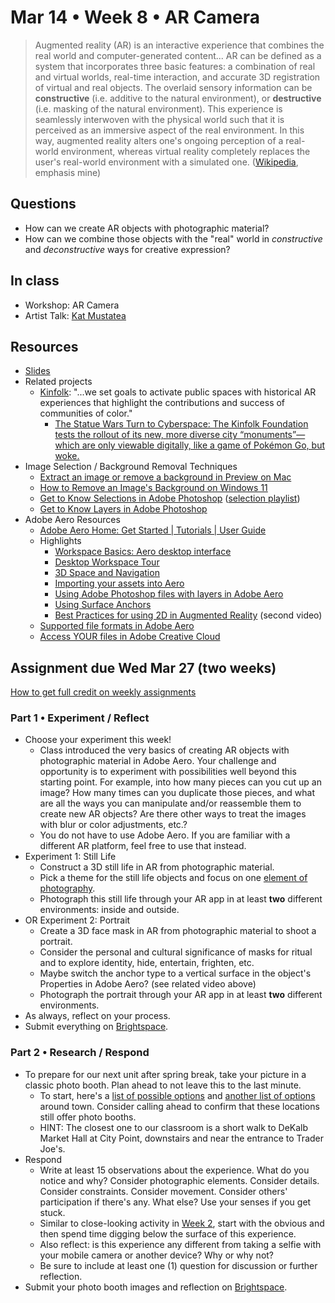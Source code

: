 # Mar 14 • Week 8 • AR Camera

> Augmented reality (AR) is an interactive experience that combines the real
> world and computer-generated content... AR can be defined as a system that
> incorporates three basic features: a combination of real and virtual worlds,
> real-time interaction, and accurate 3D registration of virtual and real
> objects. The overlaid sensory information can be **constructive** (i.e.
> additive to the natural environment), or **destructive** (i.e. masking of the
> natural environment). This experience is seamlessly interwoven with the
> physical world such that it is perceived as an immersive aspect of the real
> environment. In this way, augmented reality alters one's ongoing perception of
> a real-world environment, whereas virtual reality completely replaces the
> user's real-world environment with a simulated one.
> ([Wikipedia](https://en.wikipedia.org/wiki/Augmented_reality), emphasis mine)

## Questions

- How can we create AR objects with photographic material?
- How can we combine those objects with the "real" world in _constructive_ and
  _deconstructive_ ways for creative expression?

## In class

- Workshop: AR Camera
- Artist Talk: [Kat Mustatea](https://www.mustatea.com/)

## Resources

- [Slides](https://drive.google.com/drive/folders/1qIvZPNF94dAizOjOpymky5bexo8bdELj?usp=drive_link)
- Related projects
  - [Kinfolk](https://www.kinfolktech.org/): "...we set goals to activate
      public spaces with historical AR experiences that highlight the
      contributions and success of communities of color."
    - [The Statue Wars Turn to Cyberspace: The Kinfolk Foundation tests the
      rollout of its new, more diverse city “monuments”—which are only viewable
      digitally, like a game of Pokémon Go, but woke.](https://www.newyorker.com/magazine/2023/11/27/the-statue-wars-turn-to-cyberspace)
- Image Selection / Background Removal Techniques
  - [Extract an image or remove a background in Preview on
    Mac](https://support.apple.com/guide/preview/extract-an-image-or-remove-a-background-prvw15636/mac)
  - [How to Remove an Image's Background on Windows
    11](https://www.howtogeek.com/how-to-remove-an-images-background-on-windows-11/)
  - [Get to Know Selections in Adobe
    Photoshop](https://www.youtube.com/watch?v=hEcqi-ckZqI) ([selection
    playlist](https://www.youtube.com/@Photoshop/search?query=selection))
  - [Get to Know Layers in Adobe
    Photoshop](https://www.youtube.com/watch?v=EGbeHB6iUXk)
- Adobe Aero Resources
  - [Adobe Aero Home: Get Started | Tutorials | User
  Guide](https://helpx.adobe.com/support/adobe-aero.html)
  - Highlights
    - [Workspace Basics: Aero desktop
    interface](https://helpx.adobe.com/aero/using/workspace-basics-desktop-aero.html)
    - [Desktop Workspace
    Tour](https://creativecloud.adobe.com/cc/learn/aero/web/tour-the-workspace?locale=en)
    - [3D Space and
    Navigation](https://creativecloud.adobe.com/cc/learn/aero/web/3d-viewport-navigation?locale=en)
    - [Importing your assets into
    Aero](https://creativecloud.adobe.com/cc/learn/aero/web/asset-import-aero?locale=en)
    - [Using Adobe Photoshop files with layers in Adobe
    Aero](https://helpx.adobe.com/aero/using/work-with-photoshop-assets-in-aero.html)
    - [Using Surface
    Anchors](https://creativecloud.adobe.com/cc/learn/aero/web/using-scene-anchors?locale=en)
    - [Best Practices for using 2D in Augmented
    Reality](https://creativecloud.adobe.com/cc/learn/aero/web/augmented-reality-workflows-best-practices-aero?locale=en)
    (second video)
  - [Supported file formats in Adobe
  Aero](https://helpx.adobe.com/aero/using/supported-file-formats.html)
  - [Access YOUR files in Adobe Creative Cloud](https://assets.adobe.com)

## Assignment due Wed Mar 27 (two weeks)

[How to get full credit on weekly
assignments](https://github.com/ellennickles/xphoto-s24/tree/main#assessment-and-evaluation)

### Part 1 • Experiment / Reflect

- Choose your experiment this week!
  - Class introduced the very basics of creating AR objects with photographic
    material in Adobe Aero. Your challenge and opportunity is to experiment with
    possibilities well beyond this starting point. For example, into how many
    pieces can you cut up an image? How many times can you duplicate those
    pieces, and what are all the ways you can manipulate and/or reassemble them
    to create new AR objects? Are there other ways to treat the images with blur
    or color adjustments, etc.?
  - You do not have to use Adobe Aero. If you are familiar with a different AR
    platform, feel free to use that instead.
- Experiment 1: Still Life
  - Construct a 3D still life in AR from photographic material.
  - Pick a theme for the still life objects and focus on one [element of
    photography](https://github.com/ellennickles/xphoto-s24/blob/main/resources/photograph-elements.md).
  - Photograph this still life through your AR app in at least **two** different
    environments: inside and outside.
- OR Experiment 2: Portrait
  - Create a 3D face mask in AR from photographic material to shoot a
    portrait.
  - Consider the  personal and cultural significance of masks for ritual and to
    explore identity, hide, entertain, frighten, etc.
  - Maybe switch the anchor type to a vertical surface in the object's
    Properties in Adobe Aero? (see related video above)
  - Photograph the portrait through your AR app in at least **two** different
    environments.
- As always, reflect on your process.
- Submit everything on
  [Brightspace](https://brightspace.nyu.edu/d2l/home/344680).

### Part 2 • Research / Respond

- To prepare for our next unit after spring break, take your picture in a
  classic photo booth. Plan ahead to not leave this to the last minute.
  - To start, here's a [list of possible
    options](https://tinybeans.com/new-york/nyc-photo-booths/) and [another list
    of
    options](https://www.yelp.com/search?find_desc=bars+with+photobooths&find_loc=New+York%2C+NY)
    around town. Consider calling ahead to confirm that these locations still
    offer photo booths.
  - HINT: The closest one to our classroom is a short walk to DeKalb Market
    Hall at City Point, downstairs and near the entrance to Trader
    Joe's.
- Respond
  - Write at least 15 observations about the experience. What do you
    notice and why? Consider photographic elements. Consider details. Consider
    constraints. Consider movement. Consider others' participation if there's
    any. What else? Use your senses if you get stuck.
  - Similar to close-looking activity in [Week
    2](https://github.com/ellennickles/xphoto-s24/tree/main/week2#part-2--read--respond),
    start with the obvious and then spend time digging below the surface of this
    experience.
  - Also reflect: is this experience any different from taking a selfie with
    your mobile camera or another device? Why or why not?
  - Be sure to include at least one (1) question for discussion or further
    reflection.
- Submit your photo booth images and reflection on
  [Brightspace](https://brightspace.nyu.edu/d2l/home/344680).